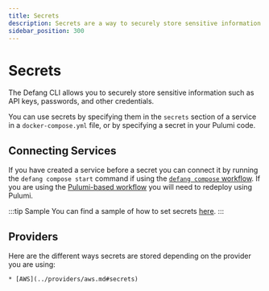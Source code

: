 ```yaml
---
title: Secrets
description: Secrets are a way to securely store sensitive information such as API keys, passwords, and other credentials.
sidebar_position: 300
---
```


# Secrets

The Defang CLI allows you to securely store sensitive information such as API keys, passwords, and other credentials.

You can use secrets by specifying them in the `secrets` section of a service in a `docker-compose.yml` file, or by specifying a secret in your Pulumi code.

## Connecting Services

If you have created a service before a secret you can connect it by running the `defang compose start` command if using the [`defang compose` workflow](./compose.md). If you are using the [Pulumi-based workflow](./pulumi.md) you will need to redeploy using Pulumi.

:::tip Sample
You can find a sample of how to set secrets [here](https://github.com/defang-io/defang/tree/main/samples/nodejs/ChatGPT%20API).
:::

## Providers

Here are the different ways secrets are stored depending on the provider you are using:

    * [AWS](../providers/aws.md#secrets)
